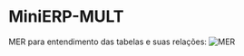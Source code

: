 # MiniERP-MULT
MER para entendimento das tabelas e suas relações:
![MER](https://user-images.githubusercontent.com/58272979/177070617-f5f99b3a-2e56-4124-b2e8-d9c6c3ded215.png)
